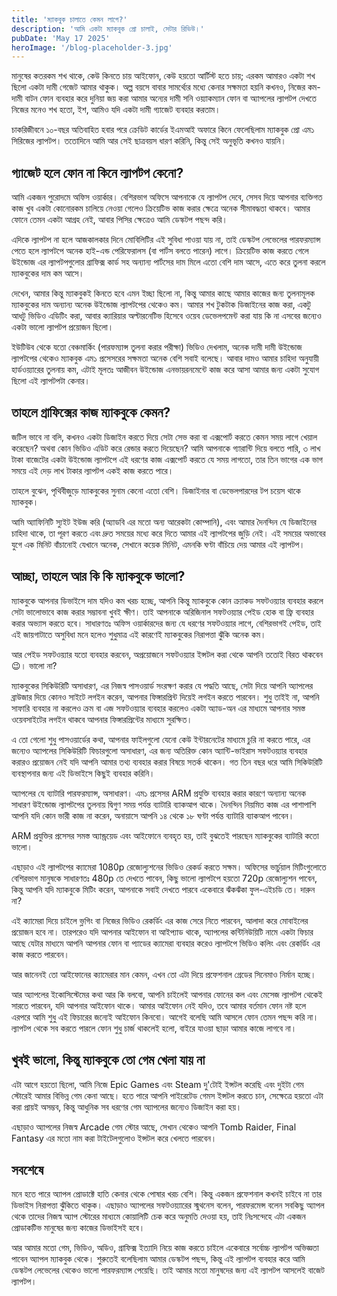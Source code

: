 ```yaml
---
title: 'ম্যাকবুক চালাতে কেমন লাগে?'
description: 'আমি একটা ম্যাকবুক প্রো চালাই, সেটার রিভিউ।'
pubDate: 'May 17 2025'
heroImage: '/blog-placeholder-3.jpg'
---
```


মানুষের কতরকম শখ থাকে, কেউ কিনতে চায় আইফোন, কেউ হয়তো আর্টিস্ট হতে চায়; এরকম আমারও একটা শখ ছিলো একটা দামী গেজেট আমার থাকুক। অল্প বয়সে বাবার সামর্থ্যের মধ্যে কেনার সক্ষমতা হয়নি কখনও, নিজের কম-দামী বাটন ফোন ব্যবহার করে দুনিয়া জয় করা আমার অন্যের দামী সনি ওয়্যাকম্যান ফোন বা অ্যাপলের ল্যাপটপ দেখতে নিজের মনেও শখ হতো, ইশ, আমিও যদি একটা দামী গ্যাজেট ব্যবহার করতাম।

চাকরিজীবনে ১০-বছর অতিবাহিত হবার পরে ক্রেডিট কার্ডের ইএমআই অফারে কিনে ফেলেছিলাম ম্যাকবুক প্রো এম১ সিরিজের ল্যাপটপ। ততোদিনে আমি আর সেই ছাত্রবয়স ধারণ করিনি, কিন্তু সেই অনুভূতি কখনও যায়নি।

## গ্যাজেট হলে ফোন না কিনে ল্যাপটপ কেনো?

আমি একজন পুরোদমে অফিস ওয়ার্কার। বেশিরভাগ অফিসে আপনাকে যে ল্যাপটপ দেবে, সেসব দিয়ে আপনার ব্যক্তিগত কাজ খুব একটা কোনোরকম চালিয়ে নেওয়া গেলেও ক্রিয়েটিভ কাজ করার ক্ষেত্রে অনেক সীমাবদ্ধতা থাকবে। আমার ফোনে তেমন একটা আগ্রহ নেই, আবার পিসির ক্ষেত্রেও আমি ডেস্কটপ পছন্দ করি।

এদিকে ল্যাপটপ না হলে আজকালকার দিনে মোবিলিটির এই সুবিধা পাওয়া যায় না, তাই ডেস্কটপ লেভেলের পারফরম্যান্স পেতে হলে ল্যাপটপে অনেক হাই-এন্ড পেরিফেরালস (বা পার্টস বলতে পারেন) লাগে। ক্রিয়েটিভ কাজ করতে গেলে উইন্ডোজ এর ল্যাপটপগুলোর গ্রাফিক্স কার্ড সহ অন্যান্য পার্টসের দাম মিলে এতো বেশি দাম আসে, এতে করে তুলনা করলে ম্যাকবুকের দাম কম আসে।

দেখেন, আমার কিন্তু ম্যাকবুকই কিনতে হবে এমন ইচ্ছা ছিলো না, কিন্তু আমার কাছে আমার কাজের জন্য তুলনামূলক ম্যাকবুকের দাম অন্যান্য অনেক উইন্ডোজ ল্যাপটপের থেকেও কম। আমার শখ টুকটাক ডিজাইনের কাজ করা, একটু আধটু ভিডিও এডিটিং করা, আবার ক্যারিয়ার অল্টারনেটিভ হিসেবে ওয়েব ডেভেলপমেন্ট করা যায় কি না এসবের জন্যেও একটা ভালো ল্যাপটপ প্রয়োজন ছিলো।

ইউটিউব থেকে যতো বেঞ্চমার্কিং (পারফম্যান্স তুলনা করার পরীক্ষা) ভিডিও দেখলাম, অনেক দামী দামী উইন্ডোজ ল্যাপটপের থেকেও ম্যাকবুক এম১ প্রসেসরের সক্ষমতা অনেক বেশি সবাই বলেছে। আবার দামও আমার চাহিদা অনুযায়ী হার্ডওয়্যারের তুলনায় কম, এটাই মূলতঃ আজীবন উইন্ডোজ এনভায়রনমেন্টে কাজ করে আসা আমার জন্য একটা সুযোগ ছিলো এই ল্যাপটপটা কেনার।

## তাহলে গ্রাফিক্সের কাজ ম্যাকবুকে কেমন?

জটিল ভাবে না বলি, কখনও একটা ডিজাইন করতে দিয়ে সেটা সেভ করা বা এক্সপোর্ট করতে কেমন সময় লাগে খেয়াল করেছেন? অথবা কোন ভিডিও এডিট করে রেন্ডার করতে দিয়েছেন? আমি আপনাকে গ্যারান্টি দিয়ে বলতে পারি, ৩ লাখ টাকা বাজেটের একটা উইন্ডোজ ল্যাপটপে এই ধরণের কাজ এক্সপোর্ট করতে যে সময় লাগতো, তার তিন ভাগের এক ভাগ সময়ে এই দেড় লাখ টাকার ল্যাপটপ একই কাজ করতে পারে।

তাহলে বুঝেন, পৃথিবীজুড়ে ম্যাকবুকের সুনাম কেনো এতো বেশি। ডিজাইনার বা ডেভেলপারদের টপ চয়েস থাকে ম্যাকবুক।

আমি অ্যাফিনিটি স্যুইট ইউজ করি (অ্যাডবি এর মতো অন্য আরেকটা কোম্পানি), এবং আমার দৈনন্দিন যে ডিজাইনের চাহিদা থাকে, তা পূরণ করতে এবং দ্রুত সময়ের মধ্যে করে দিতে আমার এই ল্যাপটপের জুড়ি নেই। এই সময়ের অভাবের যুগে এক মিনিট বাঁচানোই যেখানে অনেক, সেখানে কয়েক মিনিট, এমনকি ঘণ্টা বাঁচিয়ে দেয় আমার এই ল্যাপটপ।

## আচ্ছা, তাহলে আর কি কি ম্যাকবুকে ভালো?

ম্যাকবুকে আপনার ডিভাইসে দাম যদিও কম খরচ হচ্ছে, আপনি কিন্তু ম্যাকবুকে কোন ক্র্যাকড সফটওয়্যার ব্যবহার করলে সেটা ভালোভাবে কাজ করার সম্ভাবনা খুবই ক্ষীণ। তাই আপনাকে অরিজিনাল সফটওয়্যার পেইড হোক বা ফ্রি ব্যবহার করার অভ্যাস করতে হবে। সাধারণতঃ অফিস ওয়ার্কারদের জন্য যে ধরণের সফটওয়্যার লাগে, বেশিরভাগই পেইড, তাই এই জায়গাটাতে অসুবিধা মনে হলেও শুধুমাত্র এই কারণেই ম্যাকবুকের নিরাপত্তা ঝুঁকি অনেক কম।

আর পেইড সফটওয়্যার যতো ব্যবহার করবেন, অপ্রয়োজনে সফটওয়্যার ইন্সটল করা থেকে আপনি ততোই বিরত থাকবেন 😉। ভালো না?

ম্যাকবুকের সিকিউরিটি অসাধারণ, এর নিজস্ব পাসওয়ার্ড সংরক্ষণ করার যে পদ্ধতি আছে, সেটা দিয়ে আপনি অ্যাপলের ব্রাউজার দিয়ে কোনও সাইটে লগইন করেন, আপনার ফিঙ্গারপ্রিন্ট দিয়েই লগইন করতে পারবেন। শুধু তাইই না, আপনি সাফারি ব্যবহার না করলেও ক্রম বা এজ সফটওয়্যার ব্যবহার করলেও একটা অ্যাড-অন এর মাধ্যমে আপনার সমস্ত ওয়েবসাইটের লগইন থাকবে আপনার ফিঙ্গারপ্রিন্টের মাধ্যমে সুরক্ষিত।

এ তো গেলো শুধু পাসওয়ার্ডের কথা, আপনার ফাইলগুলো যেনো কেউ ইন্টারনেটের মাধ্যমে চুরি না করতে পারে, এর জন্যেও অ্যাপলের সিকিউরিটি ফিচারগুলো অসাধারণ, এর জন্য অতিরিক্ত কোন অ্যান্টি-ভাইরাস সফটওয়্যার ব্যবহার করারও প্রয়োজন নেই যদি আপনি আমার তথ্য ব্যবহার করার বিষয়ে সতর্ক থাকেন। গত তিন বছর ধরে আমি সিকিউরিটি ব্যবস্থাপনার জন্য এই ডিভাইসে কিছুই ব্যবহার করিনি।

অ্যাপলের যে ব্যাটারি পারফরম্যান্স, অসাধারণ। এম১ প্রসেসর ARM প্রযুক্তি ব্যবহার করার কারণে অন্যান্য অনেক সাধারণ উইন্ডোজ ল্যাপটপের তুলনায় দ্বিগুণ সময় পর্যন্ত ব্যাটারি ব্যাকআপ থাকে। দৈনন্দিন নিয়মিত কাজ এর পাশাপাশি আপনি যদি কোন ভারী কাজ না করেন, অনায়াসে আপনি ১৪ থেকে ১৮ ঘণ্টা পর্যন্ত ব্যাটারি ব্যাকআপ পাবেন।

ARM প্রযুক্তির প্রসেসর সমস্ত অ্যান্ড্রয়েড এবং আইফোনে ব্যবহৃত হয়, তাই বুঝতেই পারছেন ম্যাকবুকের ব্যাটারি কতো ভালো।

এছাড়াও এই ল্যাপটপের ক্যামেরা 1080p রেজোল্যুশনের ভিডিও রেকর্ড করতে সক্ষম। অফিসের ভার্চুয়াল মিটিংগুলোতে বেশিরভাগ মানুষকে সাধারণতঃ 480p তে দেখতে পাবেন, কিছু ভালো ল্যাপটপে হয়তো 720p রেজোল্যুশন পাবেন, কিন্তু আপনি যদি ম্যাকবুকে মিটিং করেন, আপনাকে সবাই দেখতে পারবে একেবারে ঝঁকঝঁকা ফুল-এইচডি তে। দারুন না?

এই ক্যামেরা দিয়ে চাইলে ভ্লগিং বা নিজের ভিডিও রেকর্ডিং এর কাজ সেরে নিতে পারবেন, আলাদা করে মোবাইলের প্রয়োজন হবে না। তারপরেও যদি আপনার আইফোন বা আইপ্যাড থাকে, অ্যাপলের কন্টিনিউয়িটি নামে একটা ফিচার আছে যেটার মাধ্যমে আপনি আপনার ফোন বা প্যাডের ক্যামেরা ব্যবহার করেও ল্যাপটপে ভিডিও কলিং এবং রেকর্ডিং এর কাজ করতে পারবেন।

আর জানেনই তো আইফোনের ক্যামেরার মান কেমন, এখন তো এটা দিয়ে প্রফেশনাল গ্রেডের সিনেমাও নির্মান হচ্ছে।

আর অ্যাপলের ইকোসিস্টেমের কথা আর কি বলবো, আপনি চাইলেই আপনার ফোনের কল এবং মেসেজ ল্যাপটপ থেকেই সারতে পারবেন, যদি আপনার আইফোন থাকে। আমার আইফোন নেই যদিও, তবে আমার বর্তমান ফোন নষ্ট হলে এরপরে আমি শুধু এই ফিচারের জন্যেই আইফোন কিনবো। আগেই বলেছি আমি আসলে ফোন তেমন পছন্দ করি না। ল্যাপটপ থেকে সব করতে পারলে ফোন শুধু চার্জ থাকলেই হলো, বাইরে যাওয়া ছাড়া আমার কাজে লাগবে না।

## খুবই ভালো, কিন্তু ম্যাকবুকে তো গেম খেলা যায় না

এটা আগে হয়তো ছিলো, আমি নিজে Epic Games এবং Steam দু'টোই ইন্সটল করেছি এবং দুইটা গেম স্টোরেই আমার বিভিন্ন গেম কেনা আছে। হতে পারে আপনি পাইরেটেড গেমস ইন্সটল করতে চান, সেক্ষেত্রে হয়তো এটা করা প্রায়ই অসম্ভব, কিন্তু আধুনিক সব ধরণের গেম অ্যাপলের জন্যেও ডিজাইন করা হয়।

এছাড়াও অ্যাপলের নিজস্ব Arcade গেম স্টোর আছে, সেখান থেকেও আপনি Tomb Raider, Final Fantasy এর মতো নাম করা টাইটেলগুলোও ইন্সটল করে খেলতে পারবেন।

## সবশেষে

মনে হতে পারে অ্যাপল প্রোডাক্টে হাতি কেনার থেকে পোষার খরচ বেশি। কিন্তু একজন প্রফেশনাল কখনই চাইবে না তার ডিভাইস নিরাপত্তা ঝুঁকিতে থাকুক। এছাড়াও অ্যাপলের সফটওয়্যারের স্মুথনেস বলেন, পারফরমেন্স বলেন সবকিছু অ্যাপল থেকে তাদের নিজস্ব অ্যাপ স্টোরের মাধ্যমে কোয়ালিটি চেক করে অনুমতি দেওয়া হয়, তাই নিঃসন্দেহে এটা একজন প্রোডাকটিভ মানুষের জন্য কাজের ডিভাইসই হবে।

আর আমার মতো গেম, ভিডিও, অডিও, গ্রাফিক্স ইত্যাদি নিয়ে কাজ করতে চাইলে একেবারে সর্বোচ্চ ল্যাপটপ অভিজ্ঞতা পাবেন অ্যাপল ম্যাকবুক থেকে। শুরুতেই বলেছিলাম আমার ডেস্কটপ পছন্দ, কিন্তু এই ল্যাপটপ ব্যবহার করে আমি ডেস্কটপ লেভেলের থেকেও ভালো পারফরম্যান্স পেয়েছি। তাই আমার মতো মানুষদের জন্য এই ল্যাপটপ আসলেই বাজেট ল্যাপটপ।
